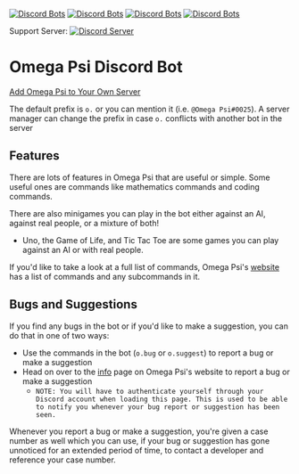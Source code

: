 [![Discord Bots](https://discordbots.org/api/widget/owner/535587516816949248.svg)](https://discordbots.org/bot/535587516816949248)
[![Discord Bots](https://discordbots.org/api/widget/status/535587516816949248.svg)](https://discordbots.org/bot/535587516816949248)
[![Discord Bots](https://discordbots.org/api/widget/servers/535587516816949248.svg)](https://discordbots.org/bot/535587516816949248)
[![Discord Bots](https://discordbots.org/api/widget/lib/535587516816949248.svg)](https://discordbots.org/bot/535587516816949248)

Support Server: [![Discord Server](https://img.shields.io/discord/521185038969208850.svg)](https://discord.gg/W8yVrHt)

Omega Psi Discord Bot
===
[Add Omega Psi to Your Own Server](https://discordapp.com/oauth2/authorize?client_id=535587516816949248&scope=bot&permissions=519232)

The default prefix is `o.` or you can mention it (i.e. `@Omega Psi#0025`). A server manager can change the prefix in case `o.` conflicts with another bot in the server

## Features
There are lots of features in Omega Psi that are useful or simple. Some useful ones are commands like
mathematics commands and coding commands.

There are also minigames you can play in the bot either against an AI, against real people, or a mixture of both!
 * Uno, the Game of Life, and Tic Tac Toe are some games you can play against an AI or with real people.

If you'd like to take a look at a full list of commands, Omega Psi's [website](https://omegapsi.fellowhashbrown.com)
has a list of commands and any subcommands in it.

## Bugs and Suggestions

If you find any bugs in the bot or if you'd like to make a suggestion, you can do that in one of two ways:
 * Use the commands in the bot (`o.bug` or `o.suggest`) to report a bug or make a suggestion
 * Head on over to the [info](https://omegapsi.fellowhashbrown.com/info) page on Omega Psi's website to report a bug or make a suggestion
    * `NOTE: You will have to authenticate yourself through your Discord account when loading this page. This is used to be able
    to notify you whenever your bug report or suggestion has been seen.`

Whenever you report a bug or make a suggestion, you're given a case number as well which you can use, if your bug or suggestion has gone unnoticed for
an extended period of time, to contact a developer and reference your case number.